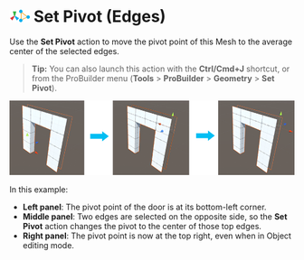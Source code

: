 # ![Set Pivot icon](images/icons/SetPivot.png) Set Pivot (Edges)

Use the __Set Pivot__ action to move the pivot point of this Mesh to the average center of the selected edges.

> **Tip:** You can also launch this action with the **Ctrl/Cmd+J** shortcut, or from the ProBuilder menu (**Tools** > **ProBuilder** > **Geometry** > **Set Pivot**). 



![Centering the pivot on selected Edges](images/Edge_SetPivot.png)

In this example:
* **Left panel**: The pivot point of the door is at its bottom-left corner.
* **Middle panel**: Two edges are selected on the opposite side, so the __Set Pivot__ action changes the pivot to the center of those top edges.
* **Right panel**: The pivot point is now at the top right, even when in Object editing mode.
